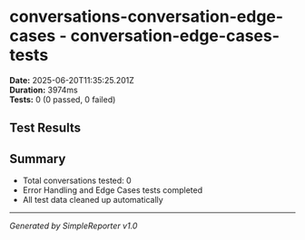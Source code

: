 # conversations-conversation-edge-cases - conversation-edge-cases-tests

**Date:** 2025-06-20T11:35:25.201Z  
**Duration:** 3974ms  
**Tests:** 0 (0 passed, 0 failed)

## Test Results



## Summary

- Total conversations tested: 0
- Error Handling and Edge Cases tests completed
- All test data cleaned up automatically

---
*Generated by SimpleReporter v1.0*
